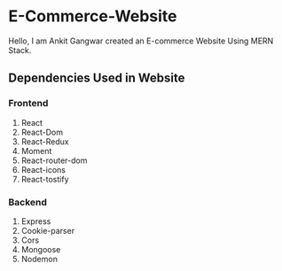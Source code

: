 # E-Commerce-Website
Hello, I am Ankit Gangwar created an E-commerce Website Using MERN Stack.

## Dependencies Used in Website
### Frontend
1. React
2. React-Dom
3. React-Redux
4. Moment
5. React-router-dom
6. React-icons
7. React-tostify

### Backend
1. Express
2. Cookie-parser
3. Cors
4. Mongoose
5. Nodemon

